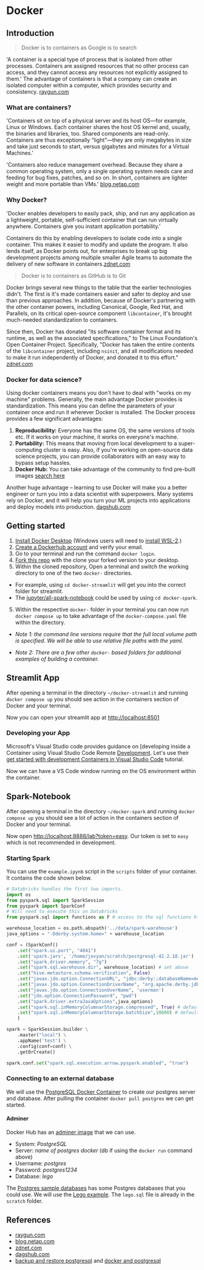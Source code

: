 # Docker 

## Introduction

> Docker is to containers as Google is to search

'A container is a special type of process that is isolated from other processes. Containers are assigned resources that no other process can access, and they cannot access any resources not explicitly assigned to them.' The advantage of containers is that a company can create an isolated computer within a computer, which provides security and consistency. [raygun.com](https://raygun.com/blog/what-is-docker/#:~:text=In%20conclusion%2C%20Docker%20is%20popular,create%20vast%20economies%20of%20scale.) 

### What are containers?

'Containers sit on top of a physical server and its host OS—for example, Linux or Windows. Each container shares the host OS kernel and, usually, the binaries and libraries, too. Shared components are read-only. Containers are thus exceptionally “light”—they are only megabytes in size and take just seconds to start, versus gigabytes and minutes for a Virtual Machines.'

'Containers also reduce management overhead. Because they share a common operating system, only a single operating system needs care and feeding for bug fixes, patches, and so on. In short, containers are lighter weight and more portable than VMs.' [blog.netap.com](https://blog.netapp.com/blogs/containers-vs-vms/)

### Why Docker?

'Docker enables developers to easily pack, ship, and run any application as a lightweight, portable, self-sufficient container that can run virtually anywhere. Containers give you instant application portability.'    

Containers do this by enabling developers to isolate code into a single container. This makes it easier to modify and update the program. It also lends itself, as Docker points out, for enterprises to break up big development projects among multiple smaller Agile teams to automate the delivery of new software in containers.[zdnet.com](https://www.zdnet.com/article/what-is-docker-and-why-is-it-so-darn-popular/)

> Docker is to containers as GitHub is to Git

Docker brings several new things to the table that the earlier technologies didn't. The first is it's made containers easier and safer to deploy and use than previous approaches. In addition, because of Docker's partnering with the other container powers, including Canonical, Google, Red Hat, and Parallels, on its critical open-source component `libcontainer`, it's brought much-needed standardization to containers.

Since then, Docker has donated "its software container format and its runtime, as well as the associated specifications," to The Linux Foundation's Open Container Project. Specifically, "Docker has taken the entire contents of the `libcontainer` project, including `nsinit`, and all modifications needed to make it run independently of Docker, and donated it to this effort." [zdnet.com](https://www.zdnet.com/article/what-is-docker-and-why-is-it-so-darn-popular/)

### Docker for data science?

Using docker containers means you don't have to deal with "works on my machine" problems. Generally, the main advantage Docker provides is standardization. This means you can define the parameters of your container once and run it wherever Docker is installed. The Docker process provides a few significant advantages:

1. __Reproducibility:__ Everyone has the same OS, the same versions of tools etc. If it works on your machine, it works on everyone's machine.
2. __Portability:__ This means that moving from local development to a super-computing cluster is easy. Also, if you're working on open-source data science projects, you can provide collaborators with an easy way to bypass setup hassles.
3. __Docker Hub:__ You can take advantage of the community to find pre-built images [search here](https://hub.docker.com/search?q=data%20science&type=image)

Another huge advantage – learning to use Docker will make you a better engineer or turn you into a data scientist with superpowers. Many systems rely on Docker, and it will help you turn your ML projects into applications and deploy models into production. [dagshub.com](https://dagshub.com/blog/setting-up-data-science-workspace-with-docker/)

## Getting started

1. [Install Docker Desktop](https://www.docker.com/get-started) (Windows users will need to [install WSL-2](windows_wsl2.md).)
2. [Create a Dockerhub account](https://hub.docker.com/signup) and verify your email.
3. Go to your terminal and run the command `docker login`.
3. [Fork this repo](https://github.com/byuibigdata/docker_guide_streamlit) with the clone your forked version to your desktop.
4. Within the cloned repository, Open a terminal and switch the working directory to one of the two `docker-` directories. 
  - For example, using `cd docker-streamlit` will get you into the correct folder for streamlit.
  - The [jupyter/all-spark-notebook](https://hub.docker.com/r/jupyter/all-spark-notebook) could be used by using `cd docker-spark`.
5. Within the respective `docker-` folder in your terminal you can now run `docker compose up` to take advantage of the `docker-compose.yaml` file within the directory.

- _Note 1: the command line versions require that the full local volume path is specified. We will be able to use relative file paths with the yaml._

- _Note 2: There are a few other `docker-` based folders for additional examples of building a container._

## Streamlit App

After opening a terminal in the directory `~/docker-streamlit` and running `docker compose up` you should see action in the containers section of Docker and your terminal. 

Now you can open your streamlit app at [http://localhost:8501](http://localhost:8501)

### Developing your App

Microsoft's Visual Studio code provides guidance on [developing inside a Container using Visual Studio Code Remote [Development](https://code.visualstudio.com/docs/devcontainers/containers). Let's use their [get started with development Containers in Visual Studio Code](https://code.visualstudio.com/docs/devcontainers/tutorial) tutorial.

Now we can have a VS Code window running on the OS environment within the container. 

## Spark-Notebook

After opening a terminal in the directory `~/docker-spark` and running `docker compose up` you should see a lot of action in the containers section of Docker and your terminal. 

Now open [http://localhost:8888/lab?token=easy](http://localhost:8888/lab?token=easy). Our token is set to `easy` which is not recommended in development.

### Starting Spark

You can use the `example.ipynb` script in the `scripts` folder of your container. It contains the code shown below.

```python
# Databricks handles the first two imports.
import os
from pyspark.sql import SparkSession 
from pyspark import SparkConf 
# Will need to execute this on Databricks
from pyspark.sql import functions as F # access to the sql functions https://spark.apache.org/docs/latest/api/python/pyspark.sql.html#module-pyspark.sql.functions

warehouse_location = os.path.abspath('../data/spark-warehouse')
java_options = "-Dderby.system.home=" + warehouse_location

conf = (SparkConf()
    .set("spark.ui.port", "4041")
    .set('spark.jars', '/home/jovyan/scratch/postgresql-42.2.18.jar')
    .set("spark.driver.memory", "7g")  
    .set("spark.sql.warehouse.dir", warehouse_location) # set above
    .set("hive.metastore.schema.verification", False)
    .set("javax.jdo.option.ConnectionURL", "jdbc:derby:;databaseName=metastore_db;create=true")
    .set("javax.jdo.option.ConnectionDriverName", "org.apache.derby.jdbc.EmbeddedDriver")
    .set("javax.jdo.option.ConnectionUserName", 'userman')
    .set("jdo.option.ConnectionPassword", "pwd")
    .set("spark.driver.extraJavaOptions",java_options)
    .set("spark.sql.inMemoryColumnarStorage.compressed", True) # default
    .set("spark.sql.inMemoryColumnarStorage.batchSize",10000) # default
    )

spark = SparkSession.builder \
    .master("local") \
    .appName('test') \
    .config(conf=conf) \
    .getOrCreate()

spark.conf.set("spark.sql.execution.arrow.pyspark.enabled", "true")
```

### Connecting to an external database

We will use the [PostgreSQL Docker Container](https://hub.docker.com/_/postgres) to create our postgres server and database.  After pulling the container `docker pull postgres` we can get started.

#### Adminer

Docker Hub has an [adminer image](https://hub.docker.com/_/adminer) that we can use.

- System: _PostgreSQL_
- Server: _name of postgres docker_ (db if using the `docker run` command above)
- Username: _postgres_
- Password: _postgres1234_
- Database: _lego_

The [Postgres sample databases](https://github.com/neondatabase-labs/postgres-sample-dbs/tree/main?tab=readme-ov-file) has some Postgres databases that you could use.  We will use the [Lego example](https://github.com/neondatabase-labs/postgres-sample-dbs/tree/main?tab=readme-ov-file#lego-database). The `lego.sql` file is already in the `scratch` folder.

## References

- [raygun.com](https://raygun.com/blog/what-is-docker/#:~:text=In%20conclusion%2C%20Docker%20is%20popular,create%20vast%20economies%20of%20scale.)
- [blog.netap.com](https://blog.netapp.com/blogs/containers-vs-vms/)
- [zdnet.com](https://www.zdnet.com/article/what-is-docker-and-why-is-it-so-darn-popular/)
- [dagshub.com](https://dagshub.com/blog/setting-up-data-science-workspace-with-docker/)
- [backup and restore postgresql](https://docs.bitnami.com/installer/infrastructure/mapp/administration/backup-restore-postgresql/) and [docker and postgresql](https://markheath.net/post/exploring-postgresql-with-docker)
